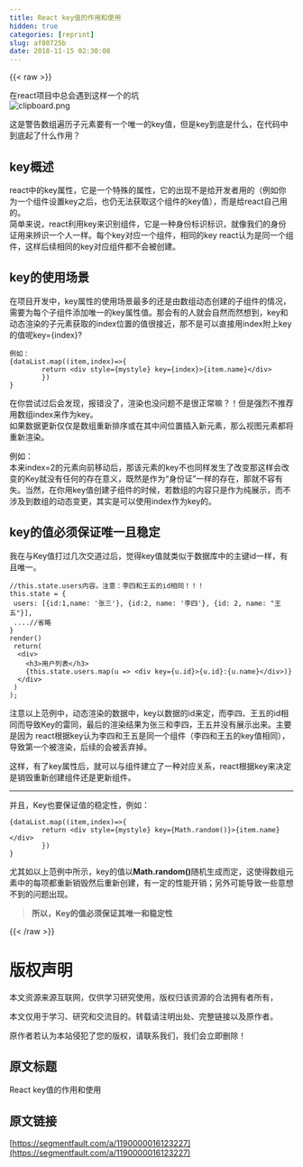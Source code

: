 ```yaml
---
title: React key值的作用和使用
hidden: true
categories: [reprint]
slug: af80725b
date: 2018-11-15 02:30:08
---
```


{{< raw >}}
<p>&#x5728;react&#x9879;&#x76EE;&#x4E2D;&#x603B;&#x4F1A;&#x9047;&#x5230;&#x8FD9;&#x6837;&#x4E00;&#x4E2A;&#x7684;&#x5751;<br><span class="img-wrap"><img data-src="/img/bVbfKuj?w=386&amp;h=137" src="https://static.alili.tech/img/bVbfKuj?w=386&amp;h=137" alt="clipboard.png" title="clipboard.png"></span></p><p>&#x8FD9;&#x662F;&#x8B66;&#x544A;&#x6570;&#x7EC4;&#x904D;&#x5386;&#x5B50;&#x5143;&#x7D20;&#x8981;&#x6709;&#x4E00;&#x4E2A;&#x552F;&#x4E00;&#x7684;key&#x503C;&#xFF0C;&#x4F46;&#x662F;key&#x5230;&#x5E95;&#x662F;&#x4EC0;&#x4E48;&#xFF0C;&#x5728;&#x4EE3;&#x7801;&#x4E2D;&#x5230;&#x5E95;&#x8D77;&#x4E86;&#x4EC0;&#x4E48;&#x4F5C;&#x7528;&#xFF1F;</p><h2>key&#x6982;&#x8FF0;</h2><p>react&#x4E2D;&#x7684;key&#x5C5E;&#x6027;&#xFF0C;&#x5B83;&#x662F;&#x4E00;&#x4E2A;&#x7279;&#x6B8A;&#x7684;&#x5C5E;&#x6027;&#xFF0C;&#x5B83;&#x7684;&#x51FA;&#x73B0;&#x4E0D;&#x662F;&#x7ED9;&#x5F00;&#x53D1;&#x8005;&#x7528;&#x7684;&#xFF08;&#x4F8B;&#x5982;&#x4F60;&#x4E3A;&#x4E00;&#x4E2A;&#x7EC4;&#x4EF6;&#x8BBE;&#x7F6E;key&#x4E4B;&#x540E;&#xFF0C;&#x4E5F;&#x4ECD;&#x65E0;&#x6CD5;&#x83B7;&#x53D6;&#x8FD9;&#x4E2A;&#x7EC4;&#x4EF6;&#x7684;key&#x503C;&#xFF09;&#xFF0C;&#x800C;&#x662F;&#x7ED9;react&#x81EA;&#x5DF1;&#x7528;&#x7684;&#x3002;<br>&#x7B80;&#x5355;&#x6765;&#x8BF4;&#xFF0C;react&#x5229;&#x7528;key&#x6765;&#x8BC6;&#x522B;&#x7EC4;&#x4EF6;&#xFF0C;&#x5B83;&#x662F;&#x4E00;&#x79CD;&#x8EAB;&#x4EFD;&#x6807;&#x8BC6;&#x6807;&#x8BC6;&#xFF0C;&#x5C31;&#x50CF;&#x6211;&#x4EEC;&#x7684;&#x8EAB;&#x4EFD;&#x8BC1;&#x7528;&#x6765;&#x8FA8;&#x8BC6;&#x4E00;&#x4E2A;&#x4EBA;&#x4E00;&#x6837;&#x3002;&#x6BCF;&#x4E2A;key&#x5BF9;&#x5E94;&#x4E00;&#x4E2A;&#x7EC4;&#x4EF6;&#xFF0C;&#x76F8;&#x540C;&#x7684;key react&#x8BA4;&#x4E3A;&#x662F;&#x540C;&#x4E00;&#x4E2A;&#x7EC4;&#x4EF6;&#xFF0C;&#x8FD9;&#x6837;&#x540E;&#x7EED;&#x76F8;&#x540C;&#x7684;key&#x5BF9;&#x5E94;&#x7EC4;&#x4EF6;&#x90FD;&#x4E0D;&#x4F1A;&#x88AB;&#x521B;&#x5EFA;&#x3002;</p><h2>key&#x7684;&#x4F7F;&#x7528;&#x573A;&#x666F;</h2><p>&#x5728;&#x9879;&#x76EE;&#x5F00;&#x53D1;&#x4E2D;&#xFF0C;key&#x5C5E;&#x6027;&#x7684;&#x4F7F;&#x7528;&#x573A;&#x666F;&#x6700;&#x591A;&#x7684;&#x8FD8;&#x662F;&#x7531;&#x6570;&#x7EC4;&#x52A8;&#x6001;&#x521B;&#x5EFA;&#x7684;&#x5B50;&#x7EC4;&#x4EF6;&#x7684;&#x60C5;&#x51B5;&#xFF0C;&#x9700;&#x8981;&#x4E3A;&#x6BCF;&#x4E2A;&#x5B50;&#x7EC4;&#x4EF6;&#x6DFB;&#x52A0;&#x552F;&#x4E00;&#x7684;key&#x5C5E;&#x6027;&#x503C;&#x3002;&#x90A3;&#x4F1A;&#x6709;&#x7684;&#x4EBA;&#x5C31;&#x4F1A;&#x81EA;&#x7136;&#x800C;&#x7136;&#x60F3;&#x5230;&#xFF0C;key&#x548C;&#x52A8;&#x6001;&#x6E32;&#x67D3;&#x7684;&#x5B50;&#x5143;&#x7D20;&#x83B7;&#x53D6;&#x7684;index&#x4F4D;&#x7F6E;&#x7684;&#x503C;&#x5F88;&#x63A5;&#x8FD1;&#xFF0C;&#x90A3;&#x4E0D;&#x662F;&#x53EF;&#x4EE5;&#x76F4;&#x63A5;&#x7528;index&#x9644;&#x4E0A;key&#x7684;&#x503C;&#x5462;key={index}?</p><pre><code>&#x4F8B;&#x5982;&#xFF1A;
{dataList.map((item,index)=&gt;{
        return &lt;div style={mystyle} key={index}&gt;{item.name}&lt;/div&gt;
        })
}</code></pre><p>&#x5728;&#x4F60;&#x5C1D;&#x8BD5;&#x8FC7;&#x540E;&#x4F1A;&#x53D1;&#x73B0;&#xFF0C;&#x62A5;&#x9519;&#x6CA1;&#x4E86;&#xFF0C;&#x6E32;&#x67D3;&#x4E5F;&#x6CA1;&#x95EE;&#x9898;&#x4E0D;&#x662F;&#x5F88;&#x6B63;&#x5E38;&#x561B;&#xFF1F;&#xFF01;&#x4F46;&#x662F;&#x5F3A;&#x70C8;&#x4E0D;&#x63A8;&#x8350;&#x7528;&#x6570;&#x7EC4;index&#x6765;&#x4F5C;&#x4E3A;key&#x3002;<br>&#x5982;&#x679C;&#x6570;&#x636E;&#x66F4;&#x65B0;&#x4EC5;&#x4EC5;&#x662F;&#x6570;&#x7EC4;&#x91CD;&#x65B0;&#x6392;&#x5E8F;&#x6216;&#x5728;&#x5176;&#x4E2D;&#x95F4;&#x4F4D;&#x7F6E;&#x63D2;&#x5165;&#x65B0;&#x5143;&#x7D20;&#xFF0C;&#x90A3;&#x4E48;&#x89C6;&#x56FE;&#x5143;&#x7D20;&#x90FD;&#x5C06;&#x91CD;&#x65B0;&#x6E32;&#x67D3;&#x3002;</p><p>&#x4F8B;&#x5982;&#xFF1A;<br>&#x672C;&#x6765;index=2&#x7684;&#x5143;&#x7D20;&#x5411;&#x524D;&#x79FB;&#x52A8;&#x540E;&#xFF0C;&#x90A3;&#x8BE5;&#x5143;&#x7D20;&#x7684;key&#x4E0D;&#x4E5F;&#x540C;&#x6837;&#x53D1;&#x751F;&#x4E86;&#x6539;&#x53D8;&#x90A3;&#x8FD9;&#x6837;&#x4F1A;&#x6539;&#x53D8;&#x7684;Key&#x5C31;&#x6CA1;&#x6709;&#x4EFB;&#x4F55;&#x7684;&#x5B58;&#x5728;&#x610F;&#x4E49;&#xFF0C;&#x65E2;&#x7136;&#x662F;&#x4F5C;&#x4E3A;&#x201C;&#x8EAB;&#x4EFD;&#x8BC1;&#x201D;&#x4E00;&#x6837;&#x7684;&#x5B58;&#x5728;&#xFF0C;&#x90A3;&#x5C31;&#x4E0D;&#x5BB9;&#x6709;&#x5931;&#x3002;&#x5F53;&#x7136;&#xFF0C;&#x5728;&#x4F60;&#x7528;key&#x503C;&#x521B;&#x5EFA;&#x5B50;&#x7EC4;&#x4EF6;&#x7684;&#x65F6;&#x5019;&#xFF0C;&#x82E5;&#x6570;&#x7EC4;&#x7684;&#x5185;&#x5BB9;&#x53EA;&#x662F;&#x4F5C;&#x4E3A;&#x7EAF;&#x5C55;&#x793A;&#xFF0C;&#x800C;&#x4E0D;&#x6D89;&#x53CA;&#x5230;&#x6570;&#x7EC4;&#x7684;&#x52A8;&#x6001;&#x53D8;&#x66F4;&#xFF0C;&#x5176;&#x5B9E;&#x662F;&#x53EF;&#x4EE5;&#x4F7F;&#x7528;index&#x4F5C;&#x4E3A;key&#x7684;&#x3002;</p><h2>key&#x7684;&#x503C;&#x5FC5;&#x987B;&#x4FDD;&#x8BC1;&#x552F;&#x4E00;&#x4E14;&#x7A33;&#x5B9A;</h2><p>&#x6211;&#x5728;&#x4E0E;Key&#x503C;&#x6253;&#x8FC7;&#x51E0;&#x6B21;&#x4EA4;&#x9053;&#x8FC7;&#x540E;&#xFF0C;&#x89C9;&#x5F97;key&#x503C;&#x5C31;&#x7C7B;&#x4F3C;&#x4E8E;&#x6570;&#x636E;&#x5E93;&#x4E2D;&#x7684;&#x4E3B;&#x952E;id&#x4E00;&#x6837;&#xFF0C;&#x6709;&#x4E14;&#x552F;&#x4E00;&#x3002;</p><pre><code>//this.state.users&#x5185;&#x5BB9;&#x3002;&#x6CE8;&#x610F;&#xFF1A;&#x674E;&#x56DB;&#x548C;&#x738B;&#x4E94;&#x7684;id&#x76F8;&#x540C;&#xFF01;&#xFF01;&#xFF01;
this.state = {
 users: [{id:1,name: &apos;&#x5F20;&#x4E09;&apos;}, {id:2, name: &apos;&#x674E;&#x56DB;&apos;}, {id: 2, name: &quot;&#x738B;&#x4E94;&quot;}],
 ....//&#x7701;&#x7565;
}
render()
 return(
  &lt;div&gt;
    &lt;h3&gt;&#x7528;&#x6237;&#x5217;&#x8868;&lt;/h3&gt;
    {this.state.users.map(u =&gt; &lt;div key={u.id}&gt;{u.id}:{u.name}&lt;/div&gt;)}
  &lt;/div&gt;
 )
);</code></pre><p>&#x6CE8;&#x610F;&#x4EE5;&#x4E0A;&#x8303;&#x4F8B;&#x4E2D;&#xFF0C;&#x52A8;&#x6001;&#x6E32;&#x67D3;&#x7684;&#x6570;&#x636E;&#x4E2D;&#xFF0C;key&#x4EE5;&#x6570;&#x636E;&#x7684;id&#x6765;&#x5B9A;&#xFF0C;&#x800C;&#x674E;&#x56DB;&#x3001;&#x738B;&#x4E94;&#x7684;id&#x76F8;&#x540C;&#x800C;&#x5BFC;&#x81F4;Key&#x7684;&#x96F7;&#x540C;&#xFF0C;&#x6700;&#x540E;&#x7684;&#x6E32;&#x67D3;&#x7ED3;&#x679C;&#x4E3A;&#x5F20;&#x4E09;&#x548C;&#x674E;&#x56DB;&#xFF0C;&#x738B;&#x4E94;&#x5E76;&#x6CA1;&#x6709;&#x5C55;&#x793A;&#x51FA;&#x6765;&#x3002;&#x4E3B;&#x8981;&#x662F;&#x56E0;&#x4E3A; react&#x6839;&#x636E;key&#x8BA4;&#x4E3A;&#x674E;&#x56DB;&#x548C;&#x738B;&#x4E94;&#x662F;&#x540C;&#x4E00;&#x4E2A;&#x7EC4;&#x4EF6;&#xFF08;&#x674E;&#x56DB;&#x548C;&#x738B;&#x4E94;&#x7684;key&#x503C;&#x76F8;&#x540C;&#xFF09;&#xFF0C;&#x5BFC;&#x81F4;&#x7B2C;&#x4E00;&#x4E2A;&#x88AB;&#x6E32;&#x67D3;&#xFF0C;&#x540E;&#x7EED;&#x7684;&#x4F1A;&#x88AB;&#x4E22;&#x5F03;&#x6389;&#x3002;</p><p>&#x8FD9;&#x6837;&#xFF0C;&#x6709;&#x4E86;key&#x5C5E;&#x6027;&#x540E;&#xFF0C;&#x5C31;&#x53EF;&#x4EE5;&#x4E0E;&#x7EC4;&#x4EF6;&#x5EFA;&#x7ACB;&#x4E86;&#x4E00;&#x79CD;&#x5BF9;&#x5E94;&#x5173;&#x7CFB;&#xFF0C;react&#x6839;&#x636E;key&#x6765;&#x51B3;&#x5B9A;&#x662F;&#x9500;&#x6BC1;&#x91CD;&#x65B0;&#x521B;&#x5EFA;&#x7EC4;&#x4EF6;&#x8FD8;&#x662F;&#x66F4;&#x65B0;&#x7EC4;&#x4EF6;&#x3002;</p><hr><p>&#x5E76;&#x4E14;&#xFF0C;Key&#x4E5F;&#x8981;&#x4FDD;&#x8BC1;&#x503C;&#x7684;&#x7A33;&#x5B9A;&#x6027;&#xFF0C;&#x4F8B;&#x5982;&#xFF1A;</p><pre><code>{dataList.map((item,index)=&gt;{
        return &lt;div style={mystyle} key={Math.random()}&gt;{item.name}&lt;/div&gt;
        })
}</code></pre><p>&#x5C24;&#x5176;&#x5982;&#x4EE5;&#x4E0A;&#x8303;&#x4F8B;&#x4E2D;&#x6240;&#x793A;&#xFF0C;key&#x7684;&#x503C;&#x4EE5;<strong>Math.random()</strong>&#x968F;&#x673A;&#x751F;&#x6210;&#x800C;&#x5B9A;&#xFF0C;&#x8FD9;&#x4F7F;&#x5F97;&#x6570;&#x7EC4;&#x5143;&#x7D20;&#x4E2D;&#x7684;&#x6BCF;&#x9879;&#x90FD;&#x91CD;&#x65B0;&#x9500;&#x6BC1;&#x7136;&#x540E;&#x91CD;&#x65B0;&#x521B;&#x5EFA;&#xFF0C;&#x6709;&#x4E00;&#x5B9A;&#x7684;&#x6027;&#x80FD;&#x5F00;&#x9500;&#xFF1B;&#x53E6;&#x5916;&#x53EF;&#x80FD;&#x5BFC;&#x81F4;&#x4E00;&#x4E9B;&#x610F;&#x60F3;&#x4E0D;&#x5230;&#x7684;&#x95EE;&#x9898;&#x51FA;&#x73B0;&#x3002;</p><blockquote><strong>&#x6240;&#x4EE5;&#xFF0C;Key&#x7684;&#x503C;&#x5FC5;&#x987B;&#x4FDD;&#x8BC1;&#x5176;&#x552F;&#x4E00;&#x548C;&#x7A33;&#x5B9A;&#x6027;</strong></blockquote>
{{< /raw >}}

# 版权声明
本文资源来源互联网，仅供学习研究使用，版权归该资源的合法拥有者所有，

本文仅用于学习、研究和交流目的。转载请注明出处、完整链接以及原作者。 

原作者若认为本站侵犯了您的版权，请联系我们，我们会立即删除！

## 原文标题
React key值的作用和使用

## 原文链接
[https://segmentfault.com/a/1190000016123227](https://segmentfault.com/a/1190000016123227)

